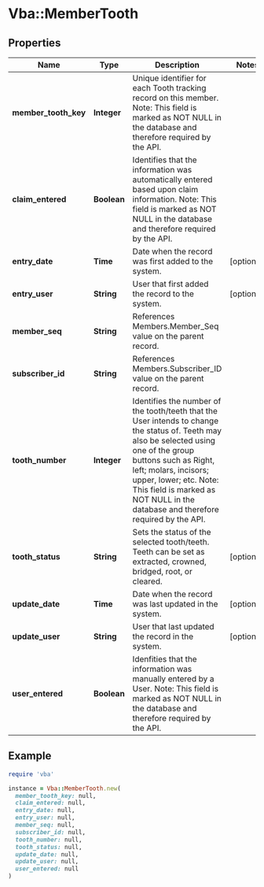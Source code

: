 # Vba::MemberTooth

## Properties

| Name | Type | Description | Notes |
| ---- | ---- | ----------- | ----- |
| **member_tooth_key** | **Integer** | Unique identifier for each Tooth tracking record on this member. Note: This field is marked as NOT NULL in the database and therefore required by the API. |  |
| **claim_entered** | **Boolean** | Identifies that the information was automatically entered based upon claim information. Note: This field is marked as NOT NULL in the database and therefore required by the API. |  |
| **entry_date** | **Time** | Date when the record was first added to the system. | [optional] |
| **entry_user** | **String** | User that first added the record to the system. | [optional] |
| **member_seq** | **String** | References Members.Member_Seq value on the parent record. |  |
| **subscriber_id** | **String** | References Members.Subscriber_ID value on the parent record. |  |
| **tooth_number** | **Integer** | Identifies the number of the tooth/teeth that the User intends to change the status of. Teeth may also be selected using one of the group buttons such as Right, left; molars, incisors; upper, lower; etc. Note: This field is marked as NOT NULL in the database and therefore required by the API. |  |
| **tooth_status** | **String** | Sets the status of the selected tooth/teeth. Teeth can be set as extracted, crowned, bridged, root, or cleared. | [optional] |
| **update_date** | **Time** | Date when the record was last updated in the system. | [optional] |
| **update_user** | **String** | User that last updated the record in the system. | [optional] |
| **user_entered** | **Boolean** | Idenfities that the information was manually entered by a User. Note: This field is marked as NOT NULL in the database and therefore required by the API. |  |

## Example

```ruby
require 'vba'

instance = Vba::MemberTooth.new(
  member_tooth_key: null,
  claim_entered: null,
  entry_date: null,
  entry_user: null,
  member_seq: null,
  subscriber_id: null,
  tooth_number: null,
  tooth_status: null,
  update_date: null,
  update_user: null,
  user_entered: null
)
```

